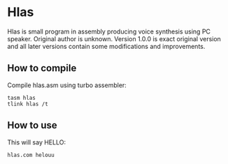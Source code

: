 # Hlas

Hlas is small program in assembly producing voice synthesis using PC speaker. 
Original author is unknown. Version 1.0.0 is exact original version and all
later versions contain some modifications and improvements.

## How to compile
Compile hlas.asm using turbo assembler:
```
tasm hlas
tlink hlas /t
```

## How to use
This will say HELLO:
```
hlas.com helouu
```
